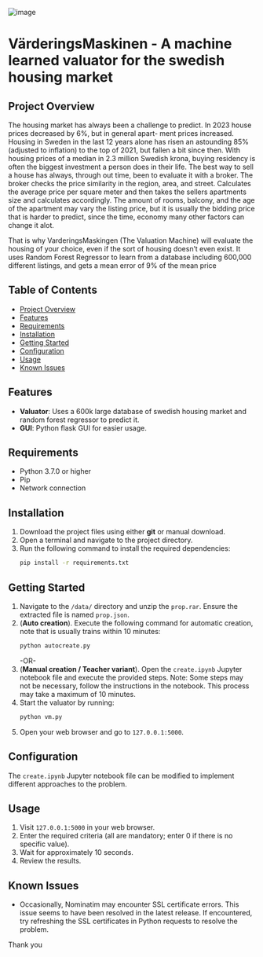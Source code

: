 ![image](https://github.com/frankuman/Swedish-housing-market-ML/assets/57047010/c7d51d4d-6136-40be-9212-ff37ff4dd0d3)

# VärderingsMaskinen - A machine learned valuator for the swedish housing market




## Project Overview
The housing market has always been a challenge to predict.
In 2023 house prices decreased by 6%, but in general apart-
ment prices increased. Housing in Sweden in the last 12 years
alone has risen an astounding 85% (adjusted to inflation) to
the top of 2021, but fallen a bit since then. With housing prices
of a median in 2.3 million Swedish krona, buying residency
is often the biggest investment a person does in their life.
The best way to sell a house has always, through out
time, been to evaluate it with a broker. The broker checks
the price similarity in the region, area, and street. Calculates
the average price per square meter and then takes the sellers
apartments size and calculates accordingly. The amount of
rooms, balcony, and the age of the apartment may vary the
listing price, but it is usually the bidding price that is harder
to predict, since the time, economy many other factors can
change it alot. 

That is why VarderingsMaskingen (The Valuation Machine)
will evaluate the housing of your choice, even if the sort of
housing doesn’t even exist. It uses Random Forest Regressor
to learn from a database including 600,000 different listings,
and gets a mean error of 9% of the mean price

## Table of Contents
- [Project Overview](#project-overview)
- [Features](#features)
- [Requirements](#requirements)
- [Installation](#installation)
- [Getting Started](#getting-started)
- [Configuration](#configuration)
- [Usage](#usage)
- [Known Issues](#known-issues)
  
## Features
- **Valuator**: Uses a 600k large database of swedish housing market and random forest regressor to predict it.
- **GUI**: Python flask GUI for easier usage.

## Requirements
- Python 3.7.0 or higher
- Pip
- Network connection

## Installation
1. Download the project files using either **git** or manual download.
2. Open a terminal and navigate to the project directory.
3. Run the following command to install the required dependencies:
   ```bash
   pip install -r requirements.txt
   ```

## Getting Started
1. Navigate to the `/data/` directory and unzip the `prop.rar`. Ensure the extracted file is named `prop.json`.
2. (**Auto creation**). Execute the following command for automatic creation, note that is usually trains within 10 minutes:
   ```bash
   python autocreate.py
   ```
   -OR-
3. (**Manual creation / Teacher variant**). Open the `create.ipynb` Jupyter notebook file and execute the provided steps. Note: Some steps may not be necessary, follow the instructions in the notebook. This process may take a maximum of 10 minutes.
4. Start the valuator by running:
   ```bash
   python vm.py
   ```
5. Open your web browser and go to `127.0.0.1:5000`.


## Configuration
The `create.ipynb` Jupyter notebook file can be modified to implement different approaches to the problem.

## Usage
1. Visit `127.0.0.1:5000` in your web browser.
2. Enter the required criteria (all are mandatory; enter 0 if there is no specific value).
3. Wait for approximately 10 seconds.
4. Review the results.

## Known Issues
- Occasionally, Nominatim may encounter SSL certificate errors. This issue seems to have been resolved in the latest release. If encountered, try refreshing the SSL certificates in Python requests to resolve the problem.

Thank you

